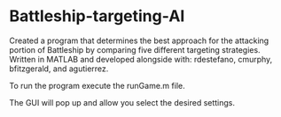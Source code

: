 # Battleship-targeting-AI
Created a program that determines the best approach for the attacking portion of Battleship by comparing five different targeting strategies.  Written in MATLAB and developed alongside with: rdestefano, cmurphy, bfitzgerald, and agutierrez.

To run the program execute the runGame.m file.

The GUI will pop up and allow you select the desired settings.
